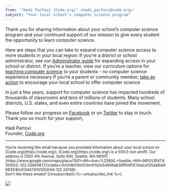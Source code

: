 ```yaml
---
from: '"Hadi Partovi (Code.org)" <hadi_partovi@code.org>'
subject: "Your local school’s computer science program"
---
```

Thank you for sharing information about your school’s computer science program and your continued support of our mission to give every student the opportunity to learn computer science.

Here are steps that you can take to expand computer science access to more students in your local region:
If you’re a district or school administrator, see our [Administrator guide](https://code.org/administrators) for expanding access in your school or district.
If you’re a teacher, view our curriculum options for [teaching computer science](https://code.org/teach) to your students - no computer science experience necessary
If you’re a parent or community member, [take an action](https://code.org/help) to encourage your local school to offer computer science

In just a few years, support for computer science has impacted hundreds of thousands of classrooms and tens of millions of students. Many school districts, U.S. states, and even entire countries have joined the movement.

Please follow our progress on [Facebook](https://www.facebook.com/Code.org) or on [Twitter](https://twitter.com/codeorg) to stay in touch.
Thank you so much for your support,

Hadi Partovi<br />
Founder, [Code.org](https://code.org/) <br />


<p>
<hr/>
<small>
You’re receiving this email because you provided information about your local school on [Code.org](https://code.org/). [Code.org](https://code.org/) is a 501c3 non-profit. Our address is [1501 4th Avenue, Suite 900, Seattle, WA 98101](https://www.google.com/maps/place/1501+4th+Ave+%23900,+Seattle,+WA+98101/@47.6101003,-122.3396487,17z/data=!3m1!4b1!4m5!3m4!1s0x54906ab36ff44f0f:0xbce135aa1bb96835!8m2!3d47.6101003!4d-122.33746). <br />Don't like these emails? [Unsubscribe](<%= unsubscribe_link %>).
</small></p>

![](<%= tracking_pixel %>)
